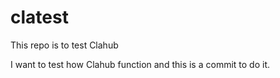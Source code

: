 # clatest
This repo is to test Clahub

I want to test how Clahub function and this is a commit to do it.
